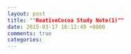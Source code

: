 ```yaml
---
layout: post
title: ""ReativeCocoa Study Note(1)""
date: 2015-03-17 16:12:49 +0800
comments: true
categories: 
---
```

